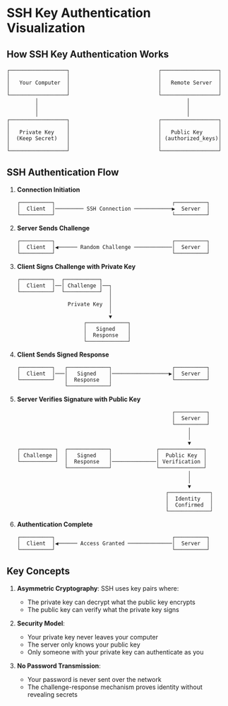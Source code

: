 # SSH Key Authentication Visualization

## How SSH Key Authentication Works

```
┌──────────────────┐                            ┌──────────────────┐
│                  │                            │                  │
│   Your Computer  │                            │   Remote Server  │
│                  │                            │                  │
└──────────────────┘                            └──────────────────┘
         │                                               │
         │                                               │
         │                                               │
┌──────────────────┐                            ┌──────────────────┐
│                  │                            │                  │
│   Private Key    │                            │   Public Key     │
│  (Keep Secret)   │                            │ (authorized_keys)│
│                  │                            │                  │
└──────────────────┘                            └──────────────────┘

```

## SSH Authentication Flow

1. **Connection Initiation**
   ```
   ┌──────────┐                                     ┌──────────┐
   │  Client  │───────── SSH Connection ────────────▶  Server  │
   └──────────┘                                     └──────────┘
   ```

2. **Server Sends Challenge**
   ```
   ┌──────────┐                                     ┌──────────┐
   │  Client  │◀────── Random Challenge ────────────│  Server  │
   └──────────┘                                     └──────────┘
   ```

3. **Client Signs Challenge with Private Key**
   ```
   ┌──────────┐  ┌───────────┐
   │  Client  │──│ Challenge │──┐
   └──────────┘  └───────────┘  │
                                │
                   Private Key  │
                                │
                                ▼
                        ┌─────────────┐
                        │   Signed    │
                        │  Response   │
                        └─────────────┘
   ```

4. **Client Sends Signed Response**
   ```
   ┌──────────┐   ┌─────────────┐                   ┌──────────┐
   │  Client  │───│   Signed    │──────────────────▶│  Server  │
   └──────────┘   │  Response   │                   └──────────┘
                  └─────────────┘
   ```

5. **Server Verifies Signature with Public Key**
   ```
                                                    ┌──────────┐
                                                    │  Server  │
                                                    └──────────┘
                                                         │
                                                         │
                                                         ▼
   ┌───────────┐  ┌─────────────┐              ┌──────────────┐
   │ Challenge │  │   Signed    │              │  Public Key  │
   └───────────┘  │  Response   │──────────────│ Verification │
                  └─────────────┘              └──────────────┘
                                                         │
                                                         │
                                                         ▼
                                                  ┌─────────────┐
                                                  │  Identity   │
                                                  │  Confirmed  │
                                                  └─────────────┘
   ```

6. **Authentication Complete**
   ```
   ┌──────────┐                                     ┌──────────┐
   │  Client  │◀────── Access Granted ──────────────│  Server  │
   └──────────┘                                     └──────────┘
   ```

## Key Concepts

1. **Asymmetric Cryptography**: SSH uses key pairs where:
   - The private key can decrypt what the public key encrypts
   - The public key can verify what the private key signs

2. **Security Model**:
   - Your private key never leaves your computer
   - The server only knows your public key
   - Only someone with your private key can authenticate as you

3. **No Password Transmission**:
   - Your password is never sent over the network
   - The challenge-response mechanism proves identity without revealing secrets